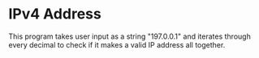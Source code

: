 # IPv4 Address
This program takes user input as a string "197.0.0.1" and iterates through every decimal to check if it makes a valid IP address all together.